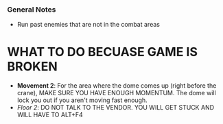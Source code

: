 ### General Notes
- Run past enemies that are not in the combat areas

# WHAT TO DO BECUASE GAME IS BROKEN
- **Movement 2**: For the area where the dome comes up (right before the crane), MAKE SURE YOU HAVE ENOUGH MOMENTUM. The dome will lock you out if you aren't moving fast enough.
- *Floor 2*: DO NOT TALK TO THE VENDOR. YOU WILL GET STUCK AND WILL HAVE TO ALT+F4
